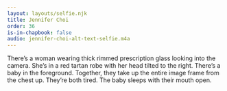 ```yaml
---
layout: layouts/selfie.njk
title: Jennifer Choi
order: 36
is-in-chapbook: false
audio: jennifer-choi-alt-text-selfie.m4a
---
```


There’s a woman wearing thick rimmed prescription glass looking into the camera. She’s in a red tartan robe with her head tilted to the right. There’s a baby in the foreground. Together, they take up the entire image frame from the chest up. They’re both tired. The baby sleeps with their mouth open.

